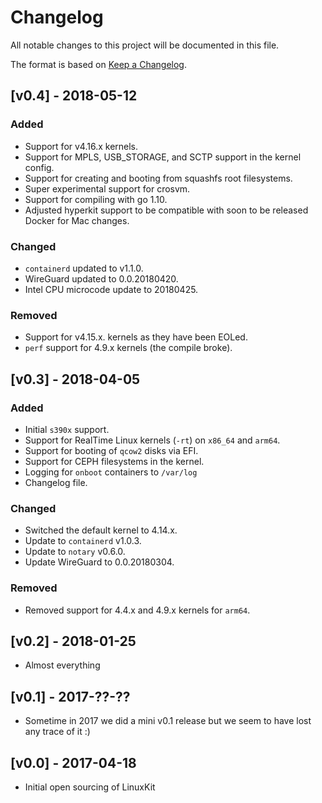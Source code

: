 # Changelog
All notable changes to this project will be documented in this file.

The format is based on [Keep a Changelog](http://keepachangelog.com/en/1.0.0/).

## [v0.4] - 2018-05-12
### Added
- Support for v4.16.x kernels.
- Support for MPLS, USB_STORAGE, and SCTP support in the kernel config.
- Support for creating and booting from squashfs root filesystems.
- Super experimental support for crosvm.
- Support for compiling with go 1.10.
- Adjusted hyperkit support to be compatible with soon to be released Docker for Mac changes.

### Changed
- `containerd` updated to v1.1.0.
- WireGuard updated to 0.0.20180420.
- Intel CPU microcode update to 20180425.

### Removed
- Support for v4.15.x. kernels as they have been EOLed.
- `perf` support for 4.9.x kernels (the compile broke).


## [v0.3] - 2018-04-05
### Added
- Initial `s390x` support.
- Support for RealTime Linux kernels (`-rt`) on `x86_64` and `arm64`.
- Support for booting of `qcow2` disks via EFI.
- Support for CEPH filesystems in the kernel.
- Logging for `onboot` containers to `/var/log`
- Changelog file.

### Changed
- Switched the default kernel to 4.14.x.
- Update to `containerd` v1.0.3.
- Update to `notary` v0.6.0.
- Update WireGuard to 0.0.20180304.

### Removed
- Removed support for 4.4.x and 4.9.x kernels for `arm64`.


## [v0.2] - 2018-01-25
- Almost everything


## [v0.1] - 2017-??-??
- Sometime in 2017 we did a mini v0.1 release but we seem to have lost any trace of it :)


## [v0.0] - 2017-04-18
- Initial open sourcing of LinuxKit
